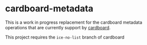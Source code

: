 # cardboard-metadata

This is a work in progress replacement for the cardboard metadata operations that are currently support by [cardboard](https://github.com/mapbox/cardboard).

This project requires the `ice-no-list` branch of cardboard
